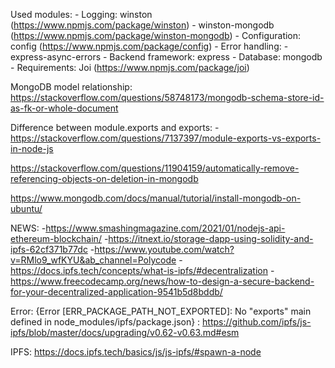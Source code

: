 Used modules:
    - Logging: winston (https://www.npmjs.com/package/winston)
        - winston-mongodb (https://www.npmjs.com/package/winston-mongodb)
    - Configuration: config (https://www.npmjs.com/package/config)
    - Error handling:
        - express-async-errors
    - Backend framework: express
    - Database: mongodb
    - Requirements: Joi (https://www.npmjs.com/package/joi)

MongoDB model relationship: https://stackoverflow.com/questions/58748173/mongodb-schema-store-id-as-fk-or-whole-document

Difference between module.exports and exports:
    -https://stackoverflow.com/questions/7137397/module-exports-vs-exports-in-node-js

https://stackoverflow.com/questions/11904159/automatically-remove-referencing-objects-on-deletion-in-mongodb

https://www.mongodb.com/docs/manual/tutorial/install-mongodb-on-ubuntu/

NEWS: 
-https://www.smashingmagazine.com/2021/01/nodejs-api-ethereum-blockchain/
-https://itnext.io/storage-dapp-using-solidity-and-ipfs-62cf371b77dc
-https://www.youtube.com/watch?v=RMlo9_wfKYU&ab_channel=Polycode
-https://docs.ipfs.tech/concepts/what-is-ipfs/#decentralization
-https://www.freecodecamp.org/news/how-to-design-a-secure-backend-for-your-decentralized-application-9541b5d8bddb/

Error: {Error [ERR_PACKAGE_PATH_NOT_EXPORTED]: No "exports" main defined in node_modules/ipfs/package.json} : https://github.com/ipfs/js-ipfs/blob/master/docs/upgrading/v0.62-v0.63.md#esm

IPFS: https://docs.ipfs.tech/basics/js/js-ipfs/#spawn-a-node
